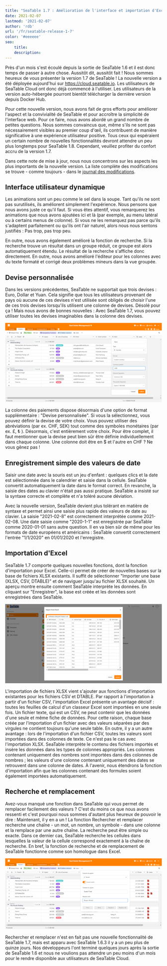 ```yaml
---
title: "SeaTable 1.7 : Amélioration de l'interface et importation d'Excel"
date: 2021-02-07
lastmod: '2021-02-07'
author: 'rdb'
url: '/fr/seatable-release-1-7'
color: '#eeeeee'
seo:
    title:
    description:
---
```


Près d'un mois s'est écoulé depuis la sortie de SeaTable 1.6 et il est donc temps de passer à autre chose. Aussitôt dit, aussitôt fait ! Nous sommes heureux de vous présenter la version 1.7 de SeaTable ! La nouvelle version a été déployée aujourd'hui sur https://cloud.seatable.io. Les utilisateurs de SeaTable Cloud ont donc déjà commencé à l'utiliser. Les utilisateurs de la version auto-hébergée pourront bientôt télécharger la dernière version depuis Docker Hub.

Pour cette nouvelle version, nous avons fait de gros efforts pour améliorer l'aspect et la convivialité de SeaTable et pour accroître la simplicité de l'interface web. Pour ce faire, nous avons abordé un grand nombre de petites questions. Nous sommes convaincus que, même s'ils ne sont pas nécessairement visibles au premier coup d'œil, ils contribuent de manière significative à une expérience utilisateur positive. Tous ceux qui espéraient un certain nombre de nouvelles fonctionnalités devront attendre un peu plus longtemps pour SeaTable 1.8. Cependant, veuillez profiter du confort accru de la version 1.7.

Dans cette note de mise à jour, nous nous concentrons sur les aspects les plus importants de la nouvelle version. La liste complète des modifications se trouve - comme toujours - dans le [journal des modifications](https://seatable.io/docs/changelog/version-1-7/?lang=auto).

## Interface utilisateur dynamique

Les animations sont un peu comme le sel dans la soupe. Tant qu'ils ne sont pas surutilisés, ils améliorent simplement l'expérience. Nous pensons que nous avons juste ce qu'il faut. Si vous êtes attentif, vous remarquerez les animations que nous avons ajoutées ici et là (par exemple, au menu latéral ou à certains menus de colonne). Si vous ne les remarquez pas parce qu'ils s'adaptent parfaitement ou qu'ils ont l'air naturel, alors nous nous sentons justifiés : Pas trop, pas trop peu.

En outre, nous avons également amélioré la fonction de recherche. Si la recherche trouve un résultat dans un groupe réduit, ce groupe est alors automatiquement étendu. Le résultat de la recherche s'affiche donc directement. En outre, nous avons amélioré l'éditeur pour les colonnes avec du texte formaté et corrigé deux problèmes mineurs dans la vue groupée.

## Devise personnalisée

Dans les versions précédentes, SeaTable ne supportait que trois devises : Euro, Dollar et Yuan. Cela signifie que tous les utilisateurs provenant de pays où aucune de ces devises n'est utilisée sont obligés de choisir l'une de ces trois devises lorsqu'ils utilisent une colonne de devises. Désolé pour ça ! Mais nous avons de bonnes nouvelles : Avec SeaTable 1.7, vous pouvez utiliser toutes les devises imaginables dans la colonne des devises.

![Utilisez la dénomination que vous voulez dans SeaTable 1.7](Custom_Currency_1590x802.png)

La colonne des paiements dispose désormais d'une option de format supplémentaire : "Devise personnalisée". Si vous la sélectionnez, vous pouvez définir la devise de votre choix. Vous pouvez utiliser des abréviations (par ex. CHF, SEK) tout comme des symboles monétaires (par ex. £, ₺ ). Désormais, c'est entièrement votre choix. Pour être complet, il faut mentionner que la devise peut bien sûr être définie individuellement dans chaque colonne. Une colonne doit être en $ et l'autre en CHF ? Ne vous gênez pas !

## Enregistrement simple des valeurs de date

Saisir une date avec la souris est un jeu d'enfant : quelques clics et la date est sélectionnée dans le calendrier et saisie dans la cellule. SeaTable convertit automatiquement la date dans le format correct. En revanche, la saisie des dates au clavier n'était pas aussi pratique. SeaTable a insisté sur la syntaxe correcte et complète et n'a toléré aucune déviation.

Avec la nouvelle version, SeaTable devient plus tolérant en matière de syntaxe et permet ainsi une saisie plus rapide des valeurs de date au clavier. La saisie "2021-02-8" est correctement interprétée comme 2021-02-08. Une date saisie comme "2020-1-1" est enregistrée par SeaTable comme 2020-01-01 sans autre question. Il en va bien sûr de même pour les formats de date européens et américains : SeaTable convertit correctement l'entrée "1/1/2020" en 01/01/2020 et l'enregistre.

## Importation d'Excel

SeaTable 1.7 comporte quelques nouvelles fonctions, dont la fonction d'importation pour Excel. Celle-ci permet de créer de nouvelles bases sur la base de fichiers XLSX existants. Il suffit de sélectionner "Importer une base (XLSX, CSV, DTABLE)" et de naviguer jusqu'au fichier XLSX souhaité. Un aperçu montre ensuite comment SeaTable interprète les données. En cliquant sur "Enregistrer", la base est créée et les données sont enregistrées dans SeaTable.

![Créer de nouvelles bases en important un classeur excel](Excel_Import_1590x802.png)

L'importation de fichiers XLSX vient s'ajouter aux fonctions d'importation existantes pour les fichiers CSV et DTABLE. Par rapport à l'importation à partir d'un fichier CSV, l'importation Excel présente un avantage décisif : toutes les feuilles de calcul d'un classeur Excel sont importées en une seule fois. Un fichier texte, qui est un CSV, ne peut contenir que les données d'une seule et même fiche de données. Pour cette raison, chaque base créée par l'importation d'un fichier avec des valeurs séparées par des virgules ne contient toujours qu'une seule table. En outre, il y a un autre avantage : lors de l'importation d'un fichier CSV, toutes les valeurs sont importées dans des colonnes de texte. Ce n'est pas le cas avec l'importation XLSX. SeaTable interprète le contenu des fichiers importés et insère les données dans les types de colonnes appropriés. Les colonnes contenant uniquement des nombres sont importées dans des colonnes de nombres ; les valeurs d'une colonne contenant uniquement des dates se retrouvent dans une colonne de dates. À l'avenir, nous étendrons la fonction d'importation afin que les colonnes contenant des formules soient également importées automatiquement.

## Recherche et remplacement

Avez-vous manqué une fonction dans SeaTable qui vous permet de remplacer facilement des valeurs ? C'est du moins ce que nous avons ressenti et c'est pourquoi nous sommes d'autant plus heureux de pouvoir le dire : Maintenant, il y en a un ! La fonction Rechercher et remplacer recherche une chaîne - un mot, un nombre, un symbole - dans une colonne et la remplace par une autre chaîne. La recherche peut être simple ou exacte. Dans ce dernier cas, SeaTable recherche les cellules dans lesquelles la valeur de la cellule correspond exactement à la chaîne de recherche. En bref, la fonction de recherche et de remplacement de SeaTable fonctionne comme son homologue dans Excel.

![Nouvelle fonctionnalité dans SeaTable 1.6.3 : Remplacement de lots](Batch_replacement_1590x717.png)

Rechercher et remplacer n'est en fait pas une nouvelle fonctionnalité de SeaTable 1.7, mais est apparu avec SeaTable 1.6.3 il y a un peu plus de quinze jours. Nos développeurs l'ont terminé quelques jours après la sortie de SeaTable 1.6 et nous ne voulions pas attendre un peu moins d'un mois pour le rendre disponible aux utilisateurs de SeaTable Cloud.
